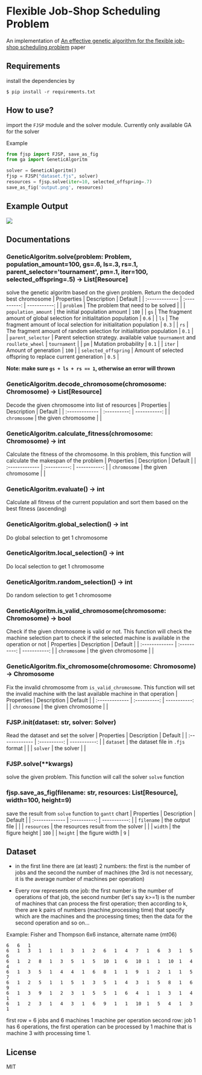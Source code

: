 # Flexible Job-Shop Scheduling Problem
An implementation of [An effective genetic algorithm for the flexible job-shop scheduling problem](https://www.sciencedirect.com/science/article/abs/pii/S095741741000953X) paper

## Requirements
install the dependencies by
```
$ pip install -r requirements.txt
```

## How to use?
import the `FJSP` module and the solver module. Currently only available GA for the solver

Example
```python
from fjsp import FJSP, save_as_fig
from ga import GeneticAlgoritm

solver = GeneticAlgoritm()
fjsp = FJSP("dataset.fjs", solver)
resources = fjsp.solve(iter=10, selected_offspring=.7)
save_as_fig('output.png', resources)
```

## Example Output
![](https://github.com/share424/Flexible-Job-Shop-Scheduling-Problem/blob/master/test.png?raw=true)

## Documentations
### GeneticAlgoritm.solve(problem: Problem, population_amount=100, gs=.6, ls=.3, rs=.1, parent_selector='tournament', pm=.1, iter=100, selected_offspring=.5) -> List[Resource]
solve the genetic algoritm based on the given problem. Return the decoded best chromosome
| Properties       | Description     | Default     |
| :------------- | :----------: | -----------: |
|  `problem` | The problem that need to be solved   |     |
|  `population_amount` | the initial population amount   | `100`    |
| `gs`   | The fragment amount of global selection for initialitation population | `0.6` |
| `ls`   | The fragment amount of local selection for initialitation population | `0.3` |
| `rs`   | The fragment amount of random selection for initialitation population | `0.1` |
| `parent_selector`   | Parent selection strategy. available value `tournament` and `roullete_wheel` | `tournament` |
| `pm`   | Mutation probability | `0.1` |
| `iter`   | Amount of generation | `100` |
| `selected_offspring`   | Amount of selected offspring to replace current generation | `0.5` |

**Note: make sure `gs + ls + rs == 1`, otherwise an error will thrown**

### GeneticAlgoritm.decode_chromosome(chromosome: Chromosome) -> List[Resource]
Decode the given chromosome into list of resources
| Properties       | Description     | Default     |
| :------------- | :----------: | -----------: |
|  `chromosome` | the given chromosome   |     |

### GeneticAlgoritm.calculate_fitness(chromosome: Chromosome) -> int
Calculate the fitness of the chromosome. In this problem, this function will calculate the makespan of the problem
| Properties       | Description     | Default     |
| :------------- | :----------: | -----------: |
|  `chromosome` | the given chromosome   |     |

### GeneticAlgoritm.evaluate() -> int
Calculate all fitness of the current population and sort them based on the best fitness (ascending)

### GeneticAlgoritm.global_selection() -> int
Do global selection to get 1 chromosome

### GeneticAlgoritm.local_selection() -> int
Do local selection to get 1 chromosome

### GeneticAlgoritm.random_selection() -> int
Do random selection to get 1 chromosome

### GeneticAlgoritm.is_valid_chromosome(chromosome: Chromosome) -> bool
Check if the given chromosome is valid or not. This function will check the machine selection part to check if the selected machine is available in the operation or not
| Properties       | Description     | Default     |
| :------------- | :----------: | -----------: |
|  `chromosome` | the given chromosome   |     |

### GeneticAlgoritm.fix_chromosome(chromosome: Chromosome) -> Chromosome
Fix the invalid chromosome from `is_valid_chromosome`. This function will set the invalid machine with the last available machine in that operation
| Properties       | Description     | Default     |
| :------------- | :----------: | -----------: |
|  `chromosome` | the given chromosome   |     |

### FJSP.__init__(dataset: str, solver: Solver)
Read the dataset and set the solver
| Properties       | Description     | Default     |
| :------------- | :----------: | -----------: |
|  `dataset` | the dataset file in `.fjs` format   |     |
|  `solver` | the solver   |     |

### FJSP.solve(**kwargs)
solve the given problem. This function will call the solver `solve` function

### fjsp.save_as_fig(filename: str, resources: List[Resource], width=100, height=9)
save the result from `solve` function to `gantt` chart
| Properties       | Description     | Default     |
| :------------- | :----------: | -----------: |
|  `filename` | the output file   |     |
|  `resources` | the resources result from the solver   |     |
|  `width` | the figure height   |  `100`   |
|  `height` | the figure width   |  `9`   |

## Dataset
* in the first line there are (at least) 2 numbers: the first is the number of jobs and the second the number of machines (the 3rd is not necessary, it is the average number of machines per operation)

* Every row represents one job: the first number is the number of operations of that job, the second number (let's say k>=1) is the number of machines that can process the first operation; then according to k, there are k pairs of numbers (machine,processing time) that specify which are the machines and the processing times; then the data for the second operation and so on...


Example: Fisher and Thompson 6x6 instance, alternate name (mt06)
```
6   6   1   
6   1   3   1   1   1   3   1   2   6   1   4   7   1   6   3   1   5   6   
6   1   2   8   1   3   5   1   5   10  1   6   10  1   1   10  1   4   4   
6   1   3   5   1   4   4   1   6   8   1   1   9   1   2   1   1   5   7   
6   1   2   5   1   1   5   1   3   5   1   4   3   1   5   8   1   6   9   
6   1   3   9   1   2   3   1   5   5   1   6   4   1   1   3   1   4   1   
6   1   2   3   1   4   3   1   6   9   1   1   10  1   5   4   1   3   1   
```
first row = 6 jobs and 6 machines 1 machine per operation
second row: job 1 has 6 operations, the first operation can be processed by 1 machine that is machine 3 with processing time 1.

## License
MIT